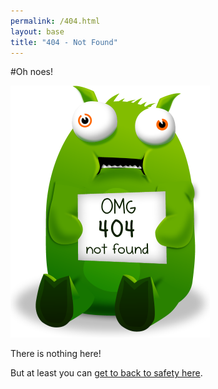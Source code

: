 ```yaml
---
permalink: /404.html
layout: base
title: "404 - Not Found"
---
```


#Oh noes!

![tumblbeast 404](/assests/404/tb_sign1_small.png)

There is nothing here!

But at least you can [get to back to safety here](/index.html).